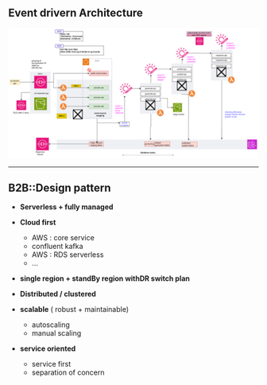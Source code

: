 ## Event drivern Architecture

![system-2022-design.png](../../draw-io/system-2022-design.png)

---
## B2B::Design pattern
- **Serverless + fully managed**
- **Cloud first**
    - AWS : core service
    - confluent kafka
    - AWS : RDS serverless
    - ...
- **single region + standBy region withDR switch plan**
- **Distributed / clustered**
- **scalable** ( robust + maintainable)
    - autoscaling
    - manual scaling

- **service oriented**
    - service first
    - separation of concern





  